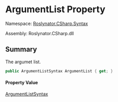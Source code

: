 # ArgumentList Property

Namespace: [Roslynator.CSharp.Syntax](../../README.md)

Assembly: Roslynator\.CSharp\.dll

## Summary

The argumet list\.

```csharp
public ArgumentListSyntax ArgumentList { get; }
```

#### Property Value

[ArgumentListSyntax](https://docs.microsoft.com/en-us/dotnet/api/microsoft.codeanalysis.csharp.syntax.argumentlistsyntax)


